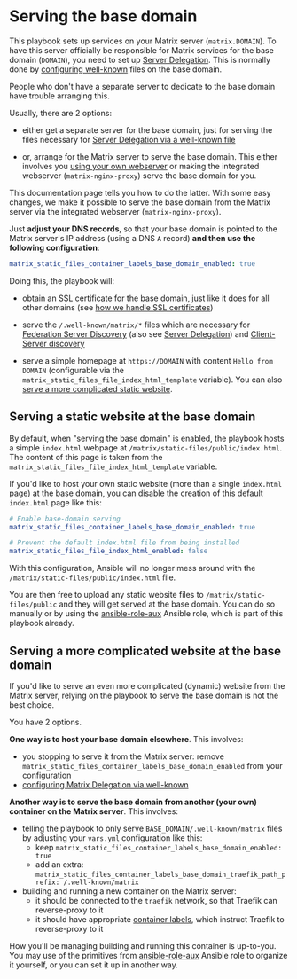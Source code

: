 # Serving the base domain

This playbook sets up services on your Matrix server (`matrix.DOMAIN`).
To have this server officially be responsible for Matrix services for the base domain (`DOMAIN`), you need to set up [Server Delegation](howto-server-delegation.md).
This is normally done by [configuring well-known](configuring-well-known.md) files on the base domain.

People who don't have a separate server to dedicate to the base domain have trouble arranging this.

Usually, there are 2 options:

- either get a separate server for the base domain, just for serving the files necessary for [Server Delegation via a well-known file](howto-server-delegation.md#server-delegation-via-a-well-known-file)

- or, arrange for the Matrix server to serve the base domain. This either involves you [using your own webserver](configuring-playbook-own-webserver.md) or making the integrated webserver (`matrix-nginx-proxy`) serve the base domain for you.

This documentation page tells you how to do the latter. With some easy changes, we make it possible to serve the base domain from the Matrix server via the integrated webserver (`matrix-nginx-proxy`).

Just **adjust your DNS records**, so that your base domain is pointed to the Matrix server's IP address (using a DNS `A` record) **and then use the following configuration**:

```yaml
matrix_static_files_container_labels_base_domain_enabled: true
```

Doing this, the playbook will:

- obtain an SSL certificate for the base domain, just like it does for all other domains (see [how we handle SSL certificates](configuring-playbook-ssl-certificates.md))

- serve the `/.well-known/matrix/*` files which are necessary for [Federation Server Discovery](configuring-well-known.md#introduction-to-client-server-discovery) (also see [Server Delegation](howto-server-delegation.md)) and [Client-Server discovery](configuring-well-known.md#introduction-to-client-server-discovery)

- serve a simple homepage at `https://DOMAIN` with content `Hello from DOMAIN` (configurable via the `matrix_static_files_file_index_html_template` variable). You can also [serve a more complicated static website](#serving-a-static-website-at-the-base-domain).


## Serving a static website at the base domain

By default, when "serving the base domain" is enabled, the playbook hosts a simple `index.html` webpage at `/matrix/static-files/public/index.html`.
The content of this page is taken from the `matrix_static_files_file_index_html_template` variable.

If you'd like to host your own static website (more than a single `index.html` page) at the base domain, you can disable the creation of this default `index.html` page like this:

```yaml
# Enable base-domain serving
matrix_static_files_container_labels_base_domain_enabled: true

# Prevent the default index.html file from being installed
matrix_static_files_file_index_html_enabled: false
```

With this configuration, Ansible will no longer mess around with the `/matrix/static-files/public/index.html` file.

You are then free to upload any static website files to `/matrix/static-files/public` and they will get served at the base domain.
You can do so manually or by using the [ansible-role-aux](https://github.com/mother-of-all-self-hosting/ansible-role-aux) Ansible role, which is part of this playbook already.


## Serving a more complicated website at the base domain

If you'd like to serve an even more complicated (dynamic) website from the Matrix server, relying on the playbook to serve the base domain is not the best choice.

You have 2 options.

**One way is to host your base domain elsewhere**. This involves:
- you stopping to serve it from the Matrix server: remove `matrix_static_files_container_labels_base_domain_enabled` from your configuration
- [configuring Matrix Delegation via well-known](./configuring-well-known.md)

**Another way is to serve the base domain from another (your own) container on the Matrix server**. This involves:
- telling the playbook to only serve `BASE_DOMAIN/.well-known/matrix` files by adjusting your `vars.yml` configuration like this:
  - keep `matrix_static_files_container_labels_base_domain_enabled: true`
  - add an extra: `matrix_static_files_container_labels_base_domain_traefik_path_prefix: /.well-known/matrix`
- building and running a new container on the Matrix server:
  - it should be connected to the `traefik` network, so that Traefik can reverse-proxy to it
  - it should have appropriate [container labels](https://docs.docker.com/config/labels-custom-metadata/), which instruct Traefik to reverse-proxy to it

How you'll be managing building and running this container is up-to-you. You may use of the primitives from [ansible-role-aux](https://github.com/mother-of-all-self-hosting/ansible-role-aux) Ansible role to organize it yourself, or you can set it up in another way.
